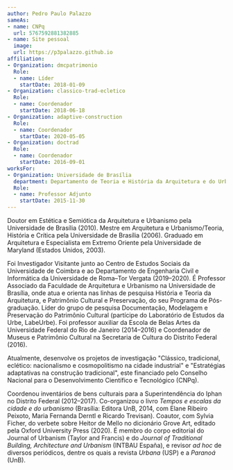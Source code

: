 ```yaml
---
author: Pedro Paulo Palazzo
sameAs:
- name: CNPq
  url: 5767592881382885
- name: Site pessoal
  image:
  url: https://p3palazzo.github.io
affiliation:
- Organization: dmcpatrimonio
  Role:
  - name: Líder
    startDate: 2018-01-09
- Organization: classico-trad-ecletico
  Role:
  - name: Coordenador
    startDate: 2018-06-18
- Organization: adaptive-construction
  Role:
  - name: Coordenador
    startDate: 2020-05-05
- Organization: doctrad
  Role:
  - name: Coordenador
    startDate: 2016-09-01
worksFor:
- Organization: Universidade de Brasília
  department: Departamento de Teoria e História da Arquitetura e do Urbanismo
  Role:
  - name: Professor Adjunto
    startDate: 2015-11-30
---
```


Doutor em Estética e Semiótica da Arquitetura e Urbanismo pela
Universidade de Brasília (2010). Mestre em Arquitetura e
Urbanismo/Teoria, História e Crítica pela Universidade de Brasília (2006).
Graduado em Arquitetura e Especialista em Extremo Oriente pela
Universidade de Maryland (Estados Unidos, 2003).

Foi Investigador Visitante junto ao Centro de Estudos Sociais da
Universidade de Coimbra e ao Departamento de Engenharia Civil e
Informática da Universidade de Roma–Tor Vergata (2019–2020). É Professor
Associado da Faculdade de Arquitetura e Urbanismo na Universidade de
Brasília, onde atua e orienta nas linhas de pesquisa História e Teoria
da Arquitetura, e Patrimônio Cultural e Preservação, do seu Programa de
Pós-graduação. Líder do grupo de pesquisa Documentação, Modelagem e
Preservação do Patrimônio Cultural (partícipe do Laboratório de Estudos
da Urbe, LabeUrbe). Foi professor auxiliar da Escola de Belas Artes da
Universidade Federal do Rio de Janeiro (2014–2016) e Coordenador de
Museus e Patrimônio Cultural na Secretaria de Cultura do Distrito
Federal (2016).

Atualmente, desenvolve os projetos de investigação "Clássico,
tradicional, eclético: nacionalismo e cosmopolitismo na cidade
industrial" e "Estratégias adaptativas na construção tradicional", este
financiado pelo Conselho Nacional para o Desenvolvimento Científico e
Tecnológico (CNPq).

Coordenou inventários de bens culturais para a Superintendência do Iphan
no Distrito Federal (2012–2017). Co-organizou o livro *Tempos e escalas
da cidade e do urbanismo* (Brasília: Editora UnB, 2014, com Elane
Ribeiro Peixoto, Maria Fernanda Derntl e Ricardo Trevisan). Coautor, com
Sylvia Ficher, do verbete sobre Heitor de Mello no dicionário Grove Art,
editado pela Oxford University Press (2020). É membro do corpo editorial
do Journal of Urbanism (Taylor and Francis) e do *Journal of Traditional
Building, Architecture and Urbanism* (INTBAU España), e revisor *ad hoc*
de diversos periódicos, dentre os quais a revista *Urbana* (USP) e a
*Paranoá* (UnB).

